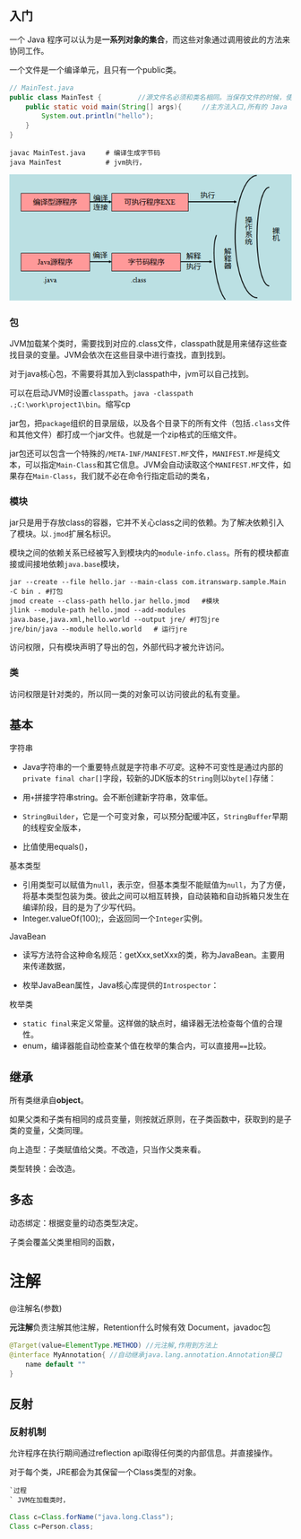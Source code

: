 ## 入门

一个 Java 程序可以认为是**一系列对象的集合**，而这些对象通过调用彼此的方法来协同工作。

一个文件是一个编译单元，且只有一个public类。

```java
// MainTest.java 
public class MainTest {			//源文件名必须和类名相同。当保存文件的时候，使用类名作为文件名保存
    public static void main(String[] args){ 	//主方法入口,所有的 Java 程序由该方法开始执行。
        System.out.println("hello");
    }
}
```

```shell
javac MainTest.java		# 编译生成字节码
java MainTest			# jvm执行，
```

![ZSSDMld](img/ZSSDMld.png)



### 包

JVM加载某个类时，需要找到对应的.class文件，classpath就是用来储存这些查找目录的变量。JVM会依次在这些目录中进行查找，直到找到。

对于java核心包，不需要将其加入到classpath中，jvm可以自己找到。

可以在启动JVM时设置`classpath`。`java -classpath .;C:\work\project1\bin`。缩写cp

jar包，把`package`组织的目录层级，以及各个目录下的所有文件（包括`.class`文件和其他文件）都打成一个jar文件。也就是一个zip格式的压缩文件。

jar包还可以包含一个特殊的`/META-INF/MANIFEST.MF`文件，`MANIFEST.MF`是纯文本，可以指定`Main-Class`和其它信息。JVM会自动读取这个`MANIFEST.MF`文件，如果存在`Main-Class`，我们就不必在命令行指定启动的类名，

### 模块

jar只是用于存放class的容器，它并不关心class之间的依赖。为了解决依赖引入了模块。以`.jmod`扩展名标识。

模块之间的依赖关系已经被写入到模块内的`module-info.class`。所有的模块都直接或间接地依赖`java.base`模块，

```shell
jar --create --file hello.jar --main-class com.itranswarp.sample.Main -C bin . #打包
jmod create --class-path hello.jar hello.jmod 	#模块
jlink --module-path hello.jmod --add-modules java.base,java.xml,hello.world --output jre/ #打包jre
jre/bin/java --module hello.world	# 运行jre
```

访问权限，只有模块声明了导出的包，外部代码才被允许访问。

### 类

访问权限是针对类的，所以同一类的对象可以访问彼此的私有变量。



## 基本

字符串

+ Java字符串的一个重要特点就是字符串*不可变*。这种不可变性是通过内部的`private final char[]`字段，较新的JDK版本的`String`则以`byte[]`存储：

+ 用`+`拼接字符串string。会不断创建新字符串，效率低。

+ `StringBuilder`，它是一个可变对象，可以预分配缓冲区，`StringBuffer`早期的线程安全版本，
+ 比值使用equals()，

基本类型

+ 引用类型可以赋值为`null`，表示空，但基本类型不能赋值为`null`，为了方便，将基本类型包装为类。彼此之间可以相互转换，自动装箱和自动拆箱只发生在编译阶段，目的是为了少写代码。
+  Integer.valueOf(100);，会返回同一个`Integer`实例。

JavaBean

+ 读写方法符合这种命名规范：getXxx,setXxx的类，称为JavaBean。主要用来传递数据，

+ 枚举JavaBean属性，Java核心库提供的`Introspector`：

枚举类

+ `static final`来定义常量。这样做的缺点时，编译器无法检查每个值的合理性。
+ enum，编译器能自动检查某个值在枚举的集合内，可以直接用`==`比较。

## 继承

所有类继承自**object**。

如果父类和子类有相同的成员变量，则按就近原则，在子类函数中，获取到的是子类的变量，父类同理。

向上造型：子类赋值给父类。不改造，只当作父类来看。

类型转换：会改造。



## 多态

动态绑定：根据变量的动态类型决定。

子类会覆盖父类里相同的函数，





# 注解

@注解名(参数)

**元注解**负责注解其他注解，Retention什么时候有效 Document，javadoc包

```java
@Target(value=ElementType.METHOD) //元注解,作用到方法上
@interface MyAnnotation{ //自动继承java.lang.annotation.Annotation接口
    name default ""
}
```

## 反射

### 反射机制

允许程序在执行期间通过reflection api取得任何类的内部信息。并直接操作。

对于每个类，JRE都会为其保留一个Class类型的对象。

```shell
`过程
` JVM在加载类时，
```



```java
Class c=Class.forName("java.long.Class");
Class c=Person.class;
```

